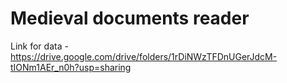 # Medieval documents reader

Link for data - https://drive.google.com/drive/folders/1rDiNWzTFDnUGerJdcM-tIONm1AEr_n0h?usp=sharing